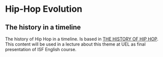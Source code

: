 # Hip-Hop Evolution
## The  history in a timeline

The history of Hip Hop in a timeline. Is based in [THE HISTORY OF HIP HOP](https://www.tiki-toki.com/timeline/entry/559973/The-History-of-Hip-Hop/).
This content will be used in a lecture about this theme at UEL as final presentation of ISF English course.
